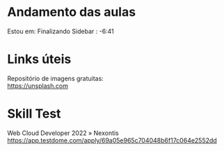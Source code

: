 # Andamento das aulas

Estou em: Finalizando Sidebar : -6:41

# Links úteis

Repositório de imagens gratuitas:  
https://unsplash.com

# Skill Test

Web Cloud Developer 2022 » Nexontis
https://app.testdome.com/apply/69a05e965c704048b6f17c064e2552dd